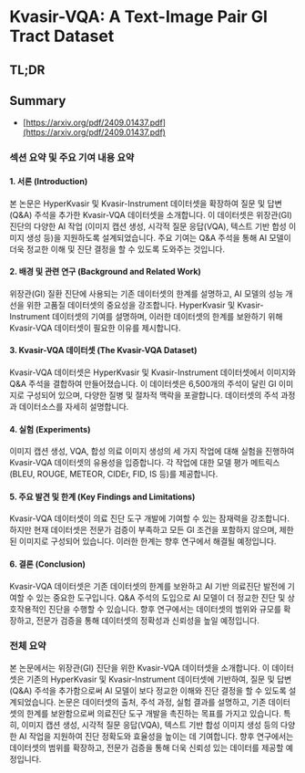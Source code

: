 # Kvasir-VQA: A Text-Image Pair GI Tract Dataset
## TL;DR
## Summary
- [https://arxiv.org/pdf/2409.01437.pdf](https://arxiv.org/pdf/2409.01437.pdf)

### 섹션 요약 및 주요 기여 내용 요약

#### 1. 서론 (Introduction)
본 논문은 HyperKvasir 및 Kvasir-Instrument 데이터셋을 확장하여 질문 및 답변(Q&A) 주석을 추가한 Kvasir-VQA 데이터셋을 소개합니다. 이 데이터셋은 위장관(GI) 진단의 다양한 AI 작업 (이미지 캡션 생성, 시각적 질문 응답(VQA), 텍스트 기반 합성 이미지 생성 등)을 지원하도록 설계되었습니다. 주요 기여는 Q&A 주석을 통해 AI 모델이 더욱 정교한 이해 및 진단 결정을 할 수 있도록 도와주는 것입니다.

#### 2. 배경 및 관련 연구 (Background and Related Work)
위장관(GI) 질환 진단에 사용되는 기존 데이터셋의 한계를 설명하고, AI 모델의 성능 개선을 위한 고품질 데이터셋의 중요성을 강조합니다. HyperKvasir 및 Kvasir-Instrument 데이터셋의 기여를 설명하며, 이러한 데이터셋의 한계를 보완하기 위해 Kvasir-VQA 데이터셋이 필요한 이유를 제시합니다.

#### 3. Kvasir-VQA 데이터셋 (The Kvasir-VQA Dataset)
Kvasir-VQA 데이터셋은 HyperKvasir 및 Kvasir-Instrument 데이터셋에서 이미지와 Q&A 주석을 결합하여 만들어졌습니다. 이 데이터셋은 6,500개의 주석이 달린 GI 이미지로 구성되어 있으며, 다양한 질병 및 절차적 맥락을 포괄합니다. 데이터셋의 주석 과정과 데이터소스를 자세히 설명합니다.

#### 4. 실험 (Experiments)
이미지 캡션 생성, VQA, 합성 의료 이미지 생성의 세 가지 작업에 대해 실험을 진행하여 Kvasir-VQA 데이터셋의 유용성을 입증합니다. 각 작업에 대한 모델 평가 메트릭스(BLEU, ROUGE, METEOR, CIDEr, FID, IS 등)를 제공합니다.

#### 5. 주요 발견 및 한계 (Key Findings and Limitations)
Kvasir-VQA 데이터셋이 의료 진단 도구 개발에 기여할 수 있는 잠재력을 강조합니다. 하지만 현재 데이터셋은 전문가 검증이 부족하고 모든 GI 조건을 포함하지 않으며, 제한된 이미지로 구성되어 있습니다. 이러한 한계는 향후 연구에서 해결될 예정입니다.

#### 6. 결론 (Conclusion)
Kvasir-VQA 데이터셋은 기존 데이터셋의 한계를 보완하고 AI 기반 의료진단 발전에 기여할 수 있는 중요한 도구입니다. Q&A 주석의 도입으로 AI 모델이 더 정교한 진단 및 상호작용적인 진단을 수행할 수 있습니다. 향후 연구에서는 데이터셋의 범위와 규모를 확장하고, 전문가 검증을 통해 데이터셋의 정확성과 신뢰성을 높일 예정입니다.

### 전체 요약
본 논문에서는 위장관(GI) 진단을 위한 Kvasir-VQA 데이터셋을 소개합니다. 이 데이터셋은 기존의 HyperKvasir 및 Kvasir-Instrument 데이터셋에 기반하여, 질문 및 답변(Q&A) 주석을 추가함으로써 AI 모델이 보다 정교한 이해와 진단 결정을 할 수 있도록 설계되었습니다. 논문은 데이터셋의 출처, 주석 과정, 실험 결과를 설명하고, 기존 데이터셋의 한계를 보완함으로써 의료진단 도구 개발을 촉진하는 목표를 가지고 있습니다. 특히, 이미지 캡션 생성, 시각적 질문 응답(VQA), 텍스트 기반 합성 이미지 생성 등의 다양한 AI 작업을 지원하여 진단 정확도와 효율성을 높이는 데 기여합니다. 향후 연구에서는 데이터셋의 범위를 확장하고, 전문가 검증을 통해 더욱 신뢰성 있는 데이터를 제공할 예정입니다.